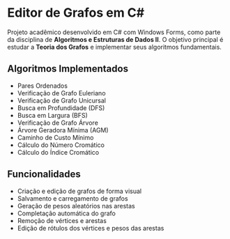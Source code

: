 # Editor de Grafos em C#

Projeto acadêmico desenvolvido em C# com Windows Forms, como parte da disciplina de **Algoritmos e Estruturas de Dados II**. O objetivo principal é estudar a **Teoria dos Grafos** e implementar seus algoritmos fundamentais.

## Algoritmos Implementados

- Pares Ordenados  
- Verificação de Grafo Euleriano  
- Verificação de Grafo Unicursal  
- Busca em Profundidade (DFS)  
- Busca em Largura (BFS)  
- Verificação de Grafo Árvore  
- Árvore Geradora Mínima (AGM)  
- Caminho de Custo Mínimo  
- Cálculo do Número Cromático  
- Cálculo do Índice Cromático  

## Funcionalidades

- Criação e edição de grafos de forma visual  
- Salvamento e carregamento de grafos  
- Geração de pesos aleatórios nas arestas  
- Completação automática do grafo  
- Remoção de vértices e arestas  
- Edição de rótulos dos vértices e pesos das arestas  
